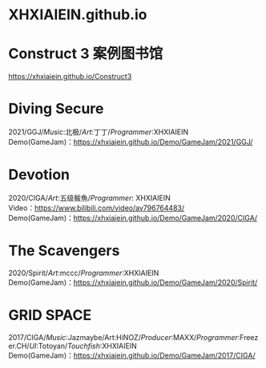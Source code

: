 # XHXIAIEIN.github.io
  
  
# Construct 3 案例图书馆
https://xhxiaiein.github.io/Construct3
  
  
# Diving Secure
2021/GGJ/_Music_:北极/_Art_:丁丁/_Programmer_:XHXIAIEIN  
Demo(GameJam)：https://xhxiaiein.github.io/Demo/GameJam/2021/GGJ/
  
  
# Devotion
2020/CIGA/_Art_:五级鲅魚/_Programmer_: XHXIAIEIN  
Video：https://www.bilibili.com/video/av796764483/  
Demo(GameJam)：https://xhxiaiein.github.io/Demo/GameJam/2020/CIGA/
  
  
# The Scavengers
2020/Spirit/_Art_:mccc/_Programmer_:XHXIAIEIN  
Demo(GameJam)：https://xhxiaiein.github.io/Demo/GameJam/2020/Spirit/
  
  
# GRID SPACE
2017/CIGA/_Music_:Jazmaybe/Art:HiNOZ/_Producer_:MAXX/_Programmer_:Freezer.CH\/_UI_:Totoyan/_Touchfish_:XHXIAIEIN  
Demo(GameJam)：https://xhxiaiein.github.io/Demo/GameJam/2017/CIGA/


